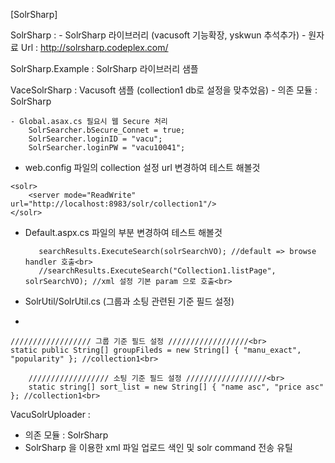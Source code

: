 [SolrSharp]

SolrSharp :
	- SolrSharp 라이브러리 (vacusoft 기능확장, yskwun 추석추가)
	- 원자료 Url : http://solrsharp.codeplex.com/
			
SolrSharp.Example : SolrSharp 라이브러리 샘플


VaceSolrSharp : Vacusoft 샘플 (collection1 db로 설정을 맞추었음)
	- 의존 모듈 : SolrSharp
	
	- Global.asax.cs 필요시 웹 Secure 처리
        SolrSearcher.bSecure_Connet = true;
        SolrSearcher.loginID = "vacu";
        SolrSearcher.loginPW = "vacu10041";
        
   - web.config 파일의 collection 설정 url 변경하여 테스트 해볼것
  
    <solr>
		<server mode="ReadWrite" url="http://localhost:8983/solr/collection1"/>
	</solr>

   - Default.aspx.cs 파일의 부분 변경하여 테스트 해볼것
  
            searchResults.ExecuteSearch(solrSearchVO); //default => browse handler 호출<br>
            //searchResults.ExecuteSearch("Collection1.listPage", solrSearchVO); //xml 설정 기본 param 으로 호출<br>

   - SolrUtil/SolrUtil.cs (그룹과 소팅 관련된 기준 필드 설정)
   - 
	////////////////// 그룹 기준 필드 설정 //////////////////<br>
	static public String[] groupFileds = new String[] { "manu_exact", "popularity" }; //collection1<br>

        ////////////////// 소팅 기준 필드 설정 //////////////////<br>
        static string[] sort_list = new String[] { "name asc", "price asc" }; //collection1<br>

VacuSolrUploader : 
   - 의존 모듈 : SolrSharp<br>
   - SolrSharp 을 이용한 xml 파일 업로드 색인 및 solr command 전송 유틸<br>
